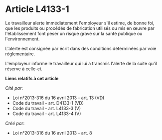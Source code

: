 # Article L4133-1

Le travailleur alerte immédiatement l'employeur s'il estime, de bonne foi, que les produits ou procédés de fabrication
utilisés ou mis en œuvre par l'établissement font peser un risque grave sur la santé publique ou l'environnement.

L'alerte est consignée par écrit dans des conditions déterminées par voie réglementaire.

L'employeur informe le travailleur qui lui a transmis l'alerte de la suite qu'il réserve à celle-ci.

**Liens relatifs à cet article**

_Cité par_:

  - Loi n°2013-316 du 16 avril 2013 - art. 13 (VD)
  - Code du travail - art. D4133-1 (VD)
  - Code du travail - art. L4133-3 (V)
  - Code du travail - art. L4133-4 (V)

_Créé par_:

  - Loi n°2013-316 du 16 avril 2013 - art. 8
